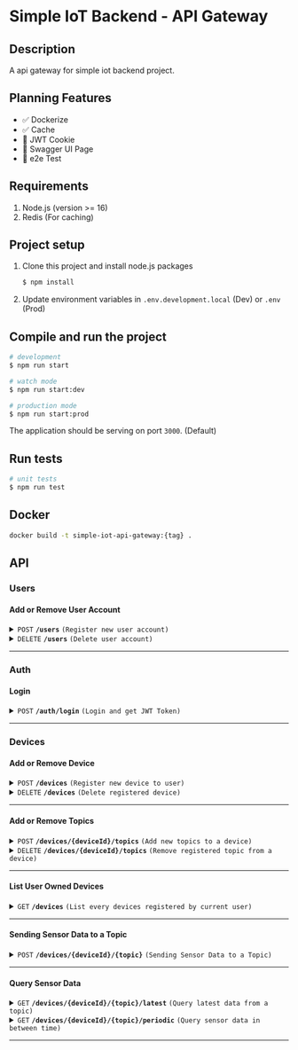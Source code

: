 # Simple IoT Backend - API Gateway

## Description

A api gateway for simple iot backend project.

## Planning Features

- :white_check_mark: Dockerize
- :white_check_mark: Cache
- :black_square_button: JWT Cookie
- :black_square_button: Swagger UI Page
- :black_square_button: e2e Test

## Requirements

1. Node.js (version >= 16)
2. Redis (For caching)

## Project setup

1. Clone this project and install node.js packages

    ```bash
    $ npm install
    ```

2. Update environment variables in `.env.development.local` (Dev) or `.env` (Prod)

## Compile and run the project

```bash
# development
$ npm run start

# watch mode
$ npm run start:dev

# production mode
$ npm run start:prod
```

The application should be serving on port `3000`. (Default)

## Run tests

```bash
# unit tests
$ npm run test
```

## Docker

```bash
docker build -t simple-iot-api-gateway:{tag} .
```

## API

### Users

#### Add or Remove User Account

<details>
 <summary><code>POST</code> <code><b>/users</b></code> <code>(Register new user account)</code></summary>

##### Authentication

> None

##### Parameters

> None

##### Body

> | name | type | data type | description |
> |------|------|-----------|-------------|
> | username   | required | string | string of username  |
> | password   | required | string | string of password  |


##### Responses

> | http code | content-type | response |
> |-----------|--------------|----------|
> | `201` | `application/json` | `{"id": 1 ,"username": hello}` |
> | `400` | `application/json` | `{"message": "Validation failed","statusCode": 400}` |
> | `409` | `application/json` | `{"message": "Username already exists","error": "Conflict","statusCode": 409}` |

##### Example cURL

> ```javascript
> curl --location 'http://localhost:3000/users' \
> --header 'Content-Type: application/json' \
> --data '{
>    "username": "hello",
>    "password": "world"
> }'
> ```

</details>

<details>
 <summary><code>DELETE</code> <code><b>/users</b></code> <code>(Delete user account)</code></summary>

##### Authentication

> | header | type | description |      
> |--------|------|-------------|
> | Authorization   | Bearer {{JWT_TOKEN}} | Get from /auth/login |


##### Parameters

> None

##### Body

> | name      |  type     | data type               | description                                                           |
> |-----------|-----------|-------------------------|-----------------------------------------------------------------------|
> | password   | required | string | string of password


##### Responses

> | http code     | content-type                      | response                                                            |
> |---------------|-----------------------------------|---------------------------------------------------------------------|
> | `200`         | `application/json`        | `{"id": 1, "username": "hello"}`|
> | `400`         | `application/json`                | `{"message": "Validation failed","statusCode": 400}`|
> | `401`         | `application/json`         | `{"message": "Unauthorized","statusCode": 401}`|
> | `404`         | `application/json`         | `{"message": "User does not exist","statusCode": 404}`|

##### Example cURL

> ```javascript
> curl --location --request DELETE 'http://localhost:3000/users' \
> --header 'Authorization: Bearer {{JWT_TOKEN}}' \
> --header 'Content-Type: application/json' \
> --data '{
>    "password": "world"
> }'
> ```

</details>

---------------------------------------------------------

### Auth

#### Login

<details>
 <summary><code>POST</code> <code><b>/auth/login</b></code> <code>(Login and get JWT Token)</code></summary>

##### Authentication

> None

##### Parameters

> None

##### Body

> | name      |  type     | data type               | description                                                           |
> |-----------|-----------|-------------------------|-----------------------------------------------------------------------|
> | username   | required | string | string of username  |
> | password   | required | string | string of password


##### Responses

> | http code | content-type | response |
> |-----------|--------------|----------|
> | `200`     | `application/json` | `{"accessToken": {{JWT_TOKEN}}}`|
> | `400`     | `application/json` | `{"message": "Validation failed","statusCode": 400}`|
> | `401`     | `application/json` | `{"message": "Incorrect password","statusCode": 401}`|
> | `404`     | `application/json` | `{"message": "User doesn't exist","statusCode": 404}`|

##### Example cURL

> ```javascript
> curl --location 'http://localhost:3000/auth/login' \
> --header 'Content-Type: application/json' \
> --data '{
>    "username": "hello",
>    "password": "world"
> }'
> ```

</details>

------------------------------------------------------

### Devices

#### Add or Remove Device

<details>
 <summary><code>POST</code> <code><b>/devices</b></code> <code>(Register new device to user)</code></summary>

##### Authentication

> | header | type | description |      
> |--------|------|-------------|
> | Authorization   | Bearer {{JWT_TOKEN}} | Get from /auth/login |

##### Parameters

> None

##### Body

> | name | type | data type | description |
> |------|------|-----------|-------------|
> | name   | required | string   | Name of the device  |
> | topics | optional | string[] or string | Topics to be registered   |


##### Responses

> | http code | content-type | response |
> |-----------|--------------|----------|
> | `201` | `application/json` | `{"id": 1, "name": "device1", "userId": 1, "topics": ["temp", "rh"]}` |
> | `400` | `application/json` | `{"message": "Validation failed","statusCode": 400}` |
> | `400` | `application/json` | `{"message": "Device name is missing","statusCode": 400}` |
> | `404` | `application/json` | `{"message": "User not found","statusCode": 404}` |

##### Example cURL

> ```javascript
> curl --location 'http://localhost:3000/devices' \
> --header 'Authorization: Bearer {{JWT_TOKEN}}' \
> --header 'Content-Type: application/json' \
> --data '{
>    "name": "device1",
>    "topics": ["temp","rh"]
>}'
> ```

</details>

<details>
 <summary><code>DELETE</code> <code><b>/devices</b></code> <code>(Delete registered device)</code></summary>

##### Authentication

> | header      |  type    | description   |      
> |-----------|-----------|-------------------------|
> | Authorization   | Bearer {{JWT_TOKEN}} | Get from /auth/login


##### Parameters

> None

##### Body

> | name      |  type     | data type               | description                                                           |
> |-----------|-----------|-------------------------|-----------------------------------------------------------------------|
> | id  | required | string or number | device id to be delete |


##### Responses

> | http code     | content-type                      | response                                                            |
> |---------------|-----------------------------------|---------------------------------------------------------------------|
> | `200`         | `application/json`        | `{"id": 1, "name": "device2", "userId": 1, "topics": ["temp", "rh"]}`|
> | `400`         | `application/json`         | `{"message": "Validation failed","statusCode": 400}`|
> | `401`         | `application/json`         | `{"message": "Unauthorized","statusCode": 401}`|
> | `404`         | `application/json`         | `{"message": "Device with id {{deviceId}} was not found for user with id {{userId}}","statusCode": 404}`|
> | `404`         | `application/json`         | `{"message": "User not found","statusCode": 404}`|

##### Example cURL

> ```javascript
> curl --location --request DELETE 'http://localhost:3000/devices' \
> --header 'Authorization: Bearer {{JWT_TOKEN}}' \
> --header 'Content-Type: application/json' \
> --data '{
>    "id": "1"
> }'
> ```

</details>

--------------------------------------------------------------------

#### Add or Remove Topics

<details>
 <summary><code>POST</code> <code><b>/devices/{deviceId}/topics</b></code> <code>(Add new topics to a device)</code></summary>

##### Authentication

> | header | type | description |      
> |--------|------|-------------|
> | Authorization   | Bearer {{JWT_TOKEN}} | Get from /auth/login |

##### Parameters

> | name | type | data type | description |
> |------|------|-----------|-------------|
> | `deviceId` | required | number | target device id to add topics |

##### Body

> | name | type | data type | description |
> |------|------|-----------|-------------|
> | topics   | required | string[] or string   | topics to be added |


##### Responses

> | http code | content-type | response |
> |-----------|--------------|----------|
> | `201` | `application/json` | `{"topicsAdded": 1, "topics": ["air"]}` |
> | `400`         | `application/json`                | `{"message": "Validation failed","statusCode": 400}`|
> | `400`         | `application/json`         | `{"message": "Topics are already registered","statusCode": 400}`|
> | `401`         | `application/json`         | `{"message": "Unauthorized","statusCode": 401}`|
> | `404`         | `application/json`         | `{"message": "Device with id {{deviceId}} was not found for user with id {{userId}}","statusCode": 404}`|
> | `404`         | `application/json`         | `{"message": "User not found","statusCode": 404}`|

##### Example cURL

> ```javascript
> curl --location 'http://localhost:3000/devices/1/topics' \
> --header 'Authorization: Bearer {{JWT_TOKEN}}' \
> --header 'Content-Type: application/json' \
> --data '{
>    "topics": "air"
>}'
> ```

</details>

<details>
 <summary><code>DELETE</code> <code><b>/devices/{deviceId}/topics</b></code> <code>(Remove registered topic from a device)</code></summary>

##### Authentication

> | header      |  type    | description   |      
> |-----------|-----------|-------------------------|
> | Authorization   | Bearer {{JWT_TOKEN}} | Get from /auth/login


##### Parameters

> | name | type | data type | description |
> |------|------|-----------|-------------|
> | `deviceId` | required | number | target device id to delete topics |

##### Body

> | name      |  type     | data type               | description                                                           |
> |-----------|-----------|-------------------------|-----------------------------------------------------------------------|
> | topics  | required | string or string[] | topics to be removed |


##### Responses

> | http code | content-type | response |
> |-----------|--------------|----------|
> | `201` | `application/json` | `{"topicsRemoved": 1, "topics": ["air"]}` |
> | `400`         | `application/json`                | `{"message": "Validation failed","statusCode": 400}`|
> | `400`         | `application/json`         | `{"message": "Topics are not registered","statusCode": 400}`|
> | `401`         | `application/json`         | `{"message": "Unauthorized","statusCode": 401}`|
> | `404`         | `application/json`         | `{"message": "Device with id {{deviceId}} was not found for user with id {{userId}}","statusCode": 404}`|
> | `404`         | `application/json`         | `{"message": "User not found","statusCode": 404}`|

##### Example cURL

> ```javascript
> curl --location --request DELETE 'http://localhost:3000/devices/1/topics' \
> --header 'Authorization: Bearer {{JWT_TOKEN}}' \
> --header 'Content-Type: application/json' \
> --data '{
>    "topics": "air"
> }'
> ```

</details>

----------------------------------------------

#### List User Owned Devices

<details>
 <summary><code>GET</code> <code><b>/devices</b></code> <code>(List every devices registered by current user)</code></summary>

##### Authentication

> | header      |  type    | description   |      
> |-----------|-----------|-------------------------|
> | Authorization   | Bearer {{JWT_TOKEN}} | Get from /auth/login


##### Parameters

> None

##### Body

> None


##### Responses

> | http code | content-type | response |
> |-----------|--------------|----------|
> | `200` | `application/json` | `[{"id": 1, "name": "device1", "userId": 1,  "topics": ["temp", "rh"]}]` |
> | `401`         | `application/json`         | `{"message": "Unauthorized","statusCode": 401}`|
> | `404`         | `application/json`         | `{"message": "No devices found","statusCode": 404}`|

##### Example cURL

> ```javascript
> curl --location 'http://localhost:3000/devices' \
> --header 'Authorization: Bearer {{JWT_TOKEN}}'
> ```

</details>


----------------------------------------------

#### Sending Sensor Data to a Topic

<details>
 <summary><code>POST</code> <code><b>/devices/{deviceId}/{topic}</b></code> <code>(Sending Sensor Data to a Topic)</code></summary>

##### Authentication

> | header | type | description |      
> |--------|------|-------------|
> | Authorization   | Bearer {{JWT_TOKEN}} | Get from /auth/login |

##### Parameters

> | name | type | data type | description |
> |------|------|-----------|-------------|
> | `deviceId` | required | number | target device id to storing data |
> | `topic` | required | string | target topic to storing data |

##### Body

> | name | type | data type | description |
> |------|------|-----------|-------------|
> | payload | required | object or object[] | `{timestamp: {{iso_timestamp}}, value: {{number}}}` |


##### Responses

> | http code | content-type | response |
> |-----------|--------------|----------|
> | `201` | `application/json` | `[{ "timestamp": {{iso_timestamp}},"value":{{number}} }, ...]` |
> | `400`         | `application/json`                | `{"message": "Validation failed","statusCode": 400}`|
> | `401`         | `application/json`         | `{"message": "Unauthorized","statusCode": 401}`|
> | `401`         | `application/json`         | `{"message": "Requester is not the owner of the device","statusCode": 401}`|
> | `404`         | `application/json`         | `{"message": "Device with id {{device_id}} was not found","statusCode": 404}`|
> | `404`         | `application/json`         | `{"message": "User not found","statusCode": 404}`|

##### Example cURL

> ```javascript
> curl --location 'http://localhost:3000/devices/1/temp' \
> --header 'Authorization: Bearer {{JWT_TOKEN}}' \
> --header 'Content-Type: application/json' \
> --data '{
>   "payload": [
>        {
>            "value": 0
>        },
>        {
>            "timestamp": "2024-10-18T08:54:50.318Z",
>            "value" : 3
>        }
>    ]
>}'
> ```

#### Example Response

>```javascript
>[
>    {
>        "timestamp": "2024-10-18T10:57:26.776Z",
>        "value": 0
>    },
>    {
>        "timestamp": "2024-10-18T10:54:05.904Z",
>        "value": 3
>    }
>]
>```

</details>

----------------------------------------------

#### Query Sensor Data

<details>
 <summary><code>GET</code> <code><b>/devices/{deviceId}/{topic}/latest</b></code> <code>(Query latest data from a topic)</code></summary>

##### Authentication

> | header | type | description |      
> |--------|------|-------------|
> | Authorization   | Bearer {{JWT_TOKEN}} | Get from /auth/login |

##### Parameters

> | name | type | data type | description |
> |------|------|-----------|-------------|
> | `deviceId` | required | number | target device id to storing data |
> | `topic` | required | string | target topic to storing data |

##### Query Parameters

> | name | type | data type | description |
> |------|------|-----------|-------------|
> | `unix` | optional | boolean | true if want timestamp (ms) body to be in unix timestamp otherwise in iso timestamp (default) |

##### Body

> None


##### Responses

> | http code | content-type | response |
> |-----------|--------------|----------|
> | `200` | `application/json` | `{ "timestamp": {{iso/unix_timestamp}},"value":{{number}} }` |
> | `401`         | `application/json`         | `{"message": "Unauthorized","statusCode": 401}`|
> | `401`         | `application/json`         | `{"message": "Requester is not the owner of the device","statusCode": 401}`|
> | `404`         | `application/json`         | `{"message": "Device with id {{device_id}} was not found","statusCode": 404}`|
> | `404`         | `application/json`         | `{"message": "User not found","statusCode": 404}`|
> | `404`         | `application/json`         | `{"message": "No Latest Data Found","statusCode": 404}`|

##### Example cURL

> ```javascript
> curl --location 'http://localhost:3000/devices/1/temp/latest' \
> --header 'Authorization: Bearer {{JWT_TOKEN}}'
> ```

#### Example Response

>```javascript
>{
>    "timestamp": "2024-10-18T10:57:26.776Z",
>    "value": 0
>}
>```

</details>

<details>
 <summary><code>GET</code> <code><b>/devices/{deviceId}/{topic}/periodic</b></code> <code>(Query sensor data in between time)</code></summary>

##### Authentication

> | header | type | description |      
> |--------|------|-------------|
> | Authorization   | Bearer {{JWT_TOKEN}} | Get from /auth/login |

##### Parameters

> | name | type | data type | description |
> |------|------|-----------|-------------|
> | `deviceId` | required | number | target device id to storing data |
> | `topic` | required | string | target topic to storing data |

##### Query Parameters

> | name | type | data type | description |
> |------|------|-----------|-------------|
> | `unix` | optional | boolean | true if want timestamp body to be in unix timestamp (ms) otherwise in iso timestamp (default) |
> | `from` | required | ISO String Datetime or Unix Timestamp (ms) | datetime indicating the starting point of requested data |
> | `to`   | required | ISO String Datetime or Unix Timestamp (ms) |  datetime indicating the end of requested data |

##### Body

> None



##### Responses

> | http code | content-type | response |
> |-----------|--------------|----------|
> | `200` | `application/json` | `[{ "timestamp": {{iso/unix_timestamp}},"value":{{number}}, ...]}` |
> | `401`         | `application/json`         | `{"message": "Unauthorized","statusCode": 401}`|
> | `401`         | `application/json`         | `{"message": "Requester is not the owner of the device","statusCode": 401}`|
> | `404`         | `application/json`         | `{"message": "Device with id {{device_id}} was not found","statusCode": 404}`|
> | `404`         | `application/json`         | `{"message": "User not found","statusCode": 404}`|
> | `404`         | `application/json`         | `{"message": "No Data Found From The Given Period","statusCode": 404}`|

##### Example cURL

> ```javascript
> curl --location 'http://localhost:3000/devices/1/temp/periodic?from=2024-10-18T11:03:28.273Z&to=2024-10-18T11:05:28.273Z' \
> --header 'Authorization: Bearer {{JWT_TOKEN}}' \
> --header 'Content-Type: application/json'
> ```

#### Example Response

>```javascript
>[
>    {
>        "timestamp": "2024-10-18T11:05:25.896Z",
>        "value": 1
>    },
>    {
>        "timestamp": "2024-10-18T11:05:25.062Z",
>        "value": 1
>    }
>]
>```

</details>

----------------------------------------------